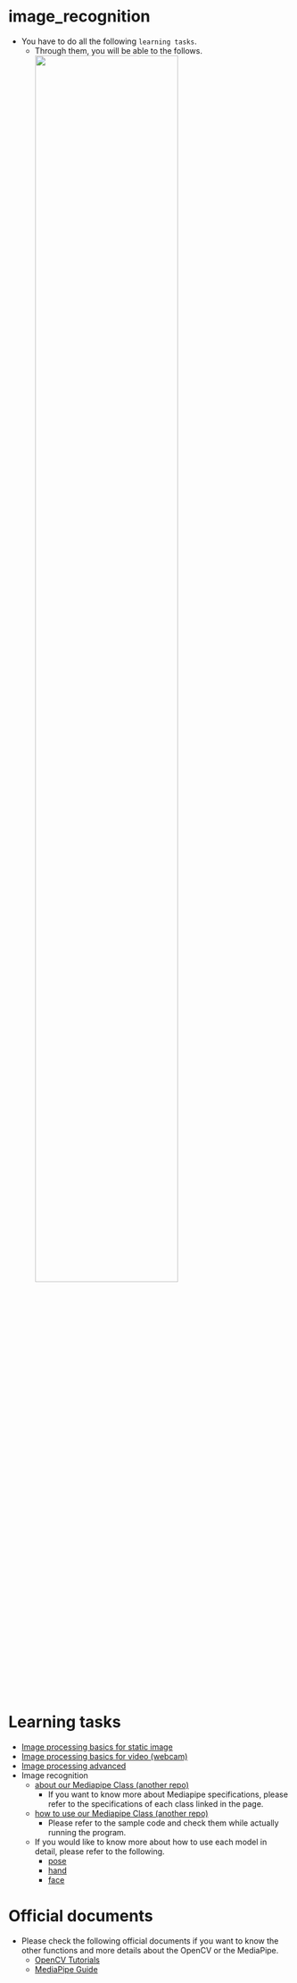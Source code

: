 # image_recognition
- You have to do all the following `learning tasks`.
    - Through them, you will be able to the follows.<br>
    <image src="./image/mediapipe.jpg" width="75%" height="75%"><br>

# Learning tasks
- [Image processing basics for static image](image_processing/basics_image.md)
- [Image processing basics for video (webcam)](image_processing/basics_video.md)
- [Image processing advanced](image_processing/advanced.md)
- Image recognition
    - [about our Mediapipe Class (another repo)](https://github.com/ipbl-oit-siit/MediaPipeClass/tree/main)
        - If you want to know more about Mediapipe specifications, please refer to the specifications of each class linked in the page.
    - [how to use our Mediapipe Class (another repo)](https://github.com/ipbl-oit-siit/MediaPipeClass/blob/main/docs/how2use_more.md)
        - Please refer to the sample code and check them while actually running the program.
    - If you would like to know more about how to use each model in detail, please refer to the following.
        - [pose](mediapipe/pose.md)
        - [hand](mediapipe/hand.md)
        - [face](mediapipe/face.md)

# Official documents
- Please check the following official documents if you want to know the other functions and more details about the OpenCV or the MediaPipe.
	- [OpenCV Tutorials](https://docs.opencv.org/4.x/d9/df8/tutorial_root.html)
	- [MediaPipe Guide](https://developers.google.com/mediapipe/solutions/guide)
